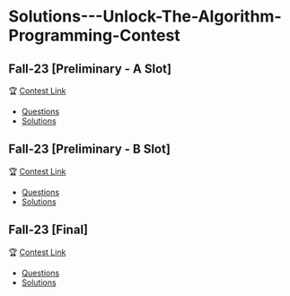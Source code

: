 # Solutions---Unlock-The-Algorithm-Programming-Contest

## Fall-23 [Preliminary - A Slot]
🏆 [Contest Link](https://toph.co/c/unlock-the-algorithm-fall-23-preliminary-a-slot)
  - [Questions](https://ibb.co/album/7kJzvC)
  - [Solutions](https://github.com/mahmud34033/Editorials---Unlock-The-Algorithm-Programming-Contest/tree/main/fall23_preli-A)
  
## Fall-23 [Preliminary - B Slot]
🏆 [Contest Link](https://toph.co/c/unlock-the-algorithm-fall-23-preliminary-b-slot)
  - [Questions](https://ibb.co/album/N6Ljmv)
  - [Solutions](https://github.com/mahmud34033/Editorials---Unlock-The-Algorithm-Programming-Contest/tree/main/fall23_preli-B)

## Fall-23 [Final]
🏆 [Contest Link](https://toph.co/c/unlock-the-algorithm-fall-23-final)
  - [Questions](https://ibb.co/album/d40x3T)
  - [Solutions](https://github.com/mahmud34033/Solutions---Unlock-The-Algorithm-Programming-Contest/tree/main/fall23_final)